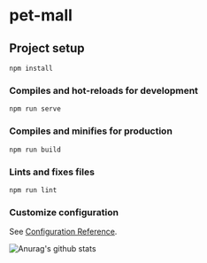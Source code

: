 # pet-mall

## Project setup
```
npm install
```

### Compiles and hot-reloads for development
```
npm run serve
```

### Compiles and minifies for production
```
npm run build
```

### Lints and fixes files
```
npm run lint
```

### Customize configuration
See [Configuration Reference](https://cli.vuejs.org/config/).


![Anurag's github stats](https://github-readme-stats.vercel.app/api?username=Lethalzh&show_icons=true&theme=dracula)





